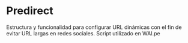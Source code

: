 # Predirect
Estructura y funcionalidad para configurar URL dinámicas con el fin de evitar URL largas en redes sociales. Script utilizado en WAI.pe
